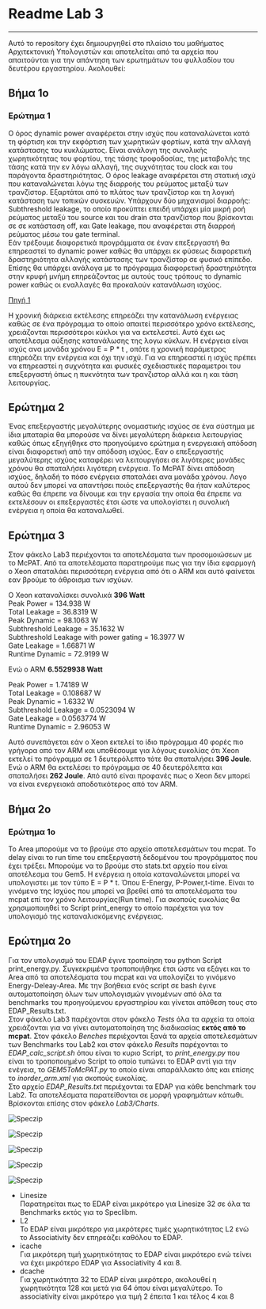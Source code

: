 # Readme Lab 3

***

Αυτό το repository έχει δημιουργηθεί στο πλαίσιο του μαθήματος Αρχιτεκτονική Υπολογιστών και αποτελείται από τα αρχεία που απαιτούνται για την απάντηση των ερωτημάτων του φυλλαδίου του δευτέρου εργαστηρίου. Ακολουθεί:

## Βήμα 1ο 
### Ερώτημα 1
Ο όρος dynamic power αναφέρεται στην ισχύς που καταναλώνεται κατά τη φόρτιση και την εκφόρτιση των χωρητικών φορτίων, κατά την αλλαγή κατάστασης του κυκλώματος. Είναι ανάλογη της συνολικής χωρητικότητας του φορτίου, της τάσης τροφοδοσίας, της μεταβολής της τάσης κατά την εν λόγω αλλαγή, της συχνότητας του clock και του παράγοντα δραστηριότητας. 
Ο όρος leakage αναφέρεται στη στατική ισχύ που καταναλώνεται λόγω της διαρροής του ρεύματος μεταξύ των τρανζίστορ. Εξαρτάται από το πλάτος των τρανζίστορ και τη λογική κατάσταση των τοπικών συσκευών. Υπάρχουν δύο μηχανισμοί διαρροής: Subthreshold leakage, το οποίο προκύπτει επειδή υπάρχει μία μικρή ροή ρεύματος μεταξύ του source και του drain στα τρανζίστορ που βρίσκονται σε σε κατάσταση off, και Gate leakage, που αναφέρεται στη διαρροή ρεύματος μέσω του gate terminal.  
Εάν τρέξουμε διαφορετικά προγράμματα σε έναν επεξεργαστή θα επηρεαστεί το dynamic power καθώς θα υπάρχει εκ φύσεως διαφορετική δραστηριότητα αλλαγής κατάστασης των τρανζίστορ σε φυσικό επίπεδο. Επίσης θα υπάρχει ανάλογα με το πρόγραμμα διαφορετική δραστηριότητα στην κρυφή μνήμη επηρεάζοντας με αυτούς τους τρόπους το dynamic power καθώς οι εναλλαγές θα προκαλούν κατανάλωση ισχύος. 

[Πηγή 1](https://www.researchgate.net/publication/221005540_McPAT_An_integrated_power_area_and_timing_modeling_framework_for_multicore_and_manycore_architectures?fbclid=IwAR3UAablrOt6DW4CYdM40D7pQ0VOC2olxDcP789Tn9bobWsBW-_bDgVKGcg)


Η χρονική διάρκεια εκτέλεσης επηρεάζει την κατανάλωση ενέργειας καθώς σε ένα πρόγραμμα το οποίο απαιτεί περισσότερο χρόνο εκτέλεσης, χρειάζονται περισσότεροι κύκλοι για να εκτελεστεί. Αυτό έχει ως αποτέλεσμα αύξησης κατανάλωσης της λογω κύκλων. Η ενέργεια είναι ισχύς ανα μονάδα χρόνου Ε = P * t , οπότε η χρονική παράμετρος επηρεάζει την ενέργεια και όχι την ισχύ. Για να επηρεαστεί η ισχύς πρέπει να επηρεαστεί η συχνότητα και φυσικές σχεδιαστικές παραμετροι του επεξεργαστή όπως η πυκνότητα των τρανζιστορ αλλά και η και τάση λειτουργίας.

## Ερώτημα 2

Ένας επεξεργαστής μεγαλύτερης ονομαστικής ισχύος σε ένα σύστημα με ίδια μπαταρία  θα μπορούσε να δίνει μεγαλύτερη διάρκεια λειτουργίας καθώς όπως εξηγήθηκε στο προηγούμενο ερώτημα η ενεργειακή απόδοση είναι διαφορετική από την απόδοση ισχύος. Εαν ο επεξεργαστής μεγαλύτερης ισχύος καταφέρει να λειτουργήσει σε λιγότερες μονάδες χρόνου θα σπαταλήσει λιγότερη ενέργεια. To McPAT δίνει απόδοση ισχύος, δηλαδή το πόσο ενέργεια σπαταλάει ανα μονάδα χρόνου. Λογο αυτού δεν μπορεί να απαντήσει ποιός επεξεργαστής θα ήταν καλύτερος καθώς θα έπρεπε να δίνουμε και την εργασία την οποία θα έπρεπε να εκτελέσουν οι επεξεργαστές έτσι ώστε να υπολογίστει η συνολική ενέργεια η οποία θα καταναλωθεί.

## Ερώτημα 3

Στον φάκελο Lab3 περιέχονται τα αποτελέσματα των προσομοιώσεων με το McPAT. Από τα αποτελέσματα παρατηρούμε πως για την ίδια εφαρμογή ο Xeon σπαταλάει περισσότερη ενέργεια από ότι ο ARM και αυτό φαίνεται εαν βρούμε το άθροισμα των ισχύων.


Ο Xeon καταναλίσκει συνολικά **396 Watt**  
Peak Power = 134.938 W  
Total Leakage = 36.8319 W  
Peak Dynamic = 98.1063 W  
Subthreshold Leakage = 35.1632 W  
Subthreshold Leakage with power gating = 16.3977 W  
Gate Leakage = 1.66871 W  
Runtime Dynamic = 72.9199 W  
  
Ενώ ο ARM **6.5529938 Watt**  
  
Peak Power = 1.74189 W  
Total Leakage = 0.108687 W  
Peak Dynamic = 1.6332 W  
Subthreshold Leakage = 0.0523094 W  
Gate Leakage = 0.0563774 W  
Runtime Dynamic = 2.96053 W  

Αυτό συνεπάγεται εάν o Xeon εκτελεί το ίδιο πρόγραμμα  40 φορές πιο γρήγορα από τον ARΜ και υποθέσουμε για λόγους ευκολίας ότι Χeon εκτελεί το πρόγραμμα σε 1 δευτερόλεπτο τότε θα σπαταλήσει **396 Joule**. Ενώ ο ARM θα εκτελέσει το πρόγραμμα σε 40 δευτερόλεπτα και σπαταλήσει **262 Joule**. Από αυτό είναι προφανές πως ο Χeon δεν μπορεί να είναι ενεργειακά αποδοτικότερος από τον ARM.

## Βήμα 2ο

### Ερώτημα 1ο

Το Area μπορούμε να το βρούμε στο αρχείο αποτελεσμάτων του mcpat. Το delay είναι το run time του επεξεργαστή δεδομένου του προγράμματος που έχει τρέξει. Μπορούμε να το βρούμε στο stats.txt αρχείο που είναι αποτέλεσμα του Gem5. H ενέργεια η οποία καταναλώνεται μπορεί να υπολογιστει με τον τύπο E = P * t. Όπου Ε-Energy, P-Power,t-time. Είναι το γινόμενο της Ισχύος που μπορεί να βρεθεί από τα αποτελέσματα του mcpat επί τον χρόνο λειτουργίας(Run time).  Για σκοπούς ευκολίας θα χρησιμοποιηθεί το Script print_energy το οποίο παρέχεται για τον υπολογισμό της καταναλισκόμενης ενέργειας.

## Ερώτημα 2ο

Για τον υπολογισμό του EDAP έγινε τροποίηση του python Script print_energy.py. Συγκεκριμένα τροποποιήθηκε έτσι ώστε να εξάγει και τo Area από τα αποτελέσματα του mcpat και να υπολογίζει το γινόμενο Energy-Deleay-Area. Με την βοήθεια ενός script σε bash έγινε αυτοματοποίηση όλων των υπολογισμών γινομένων από όλα τα benchmarks του προηγούμενου εργαστηρίου και γίνεται απόθεση τους στο EDAP_Results.txt.   
Στον φάκελο Lab3 παρέχονται στον φάκελο *Tests* όλα τα αρχεία τα οποία χρειάζονται για να γίνει αυτοματοποίηση της διαδικασίας **εκτός από το mcpat**. Στον φάκελο *Benches* περιέχονται ξανά τα αρχεία αποτελεσμάτων των Benchmarks του Lab2 και στον φάκελο *Results* παρέχονται το *EDAP_calc_script.sh* όπου  είναι το κυριο Script, το *print_energy.py* που είναι το τροποποιημένο Script το οποίο τυπώνει το EDAP αντί για την ενέγεια, το *GEM5ToMcPAT.py* το οποίο είναι απαράλλακτο όπς και επίσης το *inorder_arm.xml* για σκοπούς ευκολίας.  
Στο αρχείο *EDAP_Results.txt* περιέχονται τα EDAP για κάθε benchmark του Lab2. Τα αποτελέσματα παρατείθονται σε μορφή γραφημάτων κάτωθι. Βρίσκονται επίσης στον φάκελο *Lab3/Charts*. 

![Speczip](Charts/Speczip.png)

![Speczip](Charts/Specmcf.png)

![Speczip](Charts/Specsjeng.png)

![Speczip](Charts/Speclibm.png)

![Speczip](Charts/Spechmmer.png)

+ Linesize  
Παρατηρείται πως το EDAP είναι μικρότερο για Linesize 32 σε όλα τα Benchmarks εκτός για το Speclibm.
+ L2  
Το EDAP είναι μικρότερο για μικρότερες τιμές χωρητικότητας L2 ενώ το Associativity δεν επηρεάζει καθόλου το EDAP.
+ icache  
Για μικρότερη τιμή χωρητικότητας το EDAP είναι μικρότερο ενώ τείνει να έχει μικρότερο EDAP για Associativity 4 και 8.  
+ dcache  
Για χωρητικότητα 32 το EDAP είναι μικρότερο, ακολουθεί η χωρητικότητα 128 και μετά για 64 όπου είναι μεγαλύτερο. Το associativity είναι μικρότερο για τιμή 2 έπειτα 1 και τέλος 4 και 8
